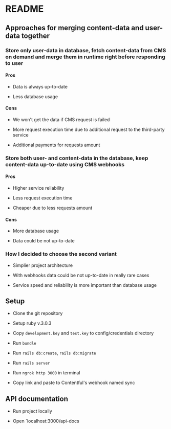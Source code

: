 # README

## Approaches for merging content-data and user-data together

### Store only user-data in database, fetch content-data from CMS on demand and merge them in runtime right before responding to user

#### Pros

* Data is always up-to-date

* Less database usage

#### Cons

* We won't get the data if CMS request is failed

* More request execution time due to additional request to the third-party service

* Additional payments for requests amount

### Store both user- and content-data in the database, keep content-data up-to-date using CMS webhooks

#### Pros

* Higher service reliability

* Less request execution time

* Cheaper due to less requests amount

#### Cons

* More database usage

* Data could be not up-to-date

### How I decided to choose the second variant

* Simplier project architecture

* With webhooks data could be not up-to-date in really rare cases

* Service speed and reliability is more important than database usage

## Setup

* Clone the git repository

* Setup ruby v.3.0.3

* Copy `development.key` and `test.key` to config/credentials directory

* Run `bundle`

* Run `rails db:create`, `rails db:migrate`

* Run `rails server`

* Run `ngrok http 3000` in terminal

* Copy link and paste to Contentful's webhook named sync

## API documentation

* Run project locally

* Open `localhost:3000/api-docs
